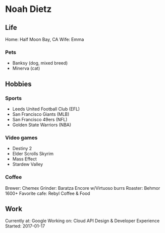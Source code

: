 # Noah Dietz

## Life

Home: Half Moon Bay, CA
Wife: Emma

### Pets

* Banksy (dog, mixed breed)
* Minerva (cat)

## Hobbies

### Sports

* Leeds United Football Club (EFL)
* San Francisco Giants (MLB)
* San Francisco 49ers (NFL)
* Golden State Warriors (NBA)

### Video games

* Destiny 2
* Elder Scrolls Skyrim
* Mass Effect
* Stardew Valley

### Coffee

Brewer: Chemex
Grinder: Baratza Encore w/Virtuoso burrs
Roaster: Behmor 1600+
Favorite cafe: Rebyl Coffee & Food

## Work

Currently at: Google
Working on: Cloud API Design & Developer Experience
Started: 2017-01-17
